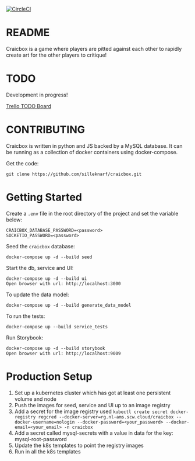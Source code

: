 [![CircleCI](https://circleci.com/gh/silleknarf/craicbox.svg?style=shield)](https://circleci.com/gh/silleknarf/craicbox)

README
======

Craicbox is a game where players are pitted against each other to rapidly create art for the other players to critique!

TODO
====

Development in progress!

[Trello TODO Board](https://trello.com/b/xC2SMsIk/craicbox)

CONTRIBUTING
============

Craicbox is written in python and JS backed by a MySQL database. It can be running as a collection of docker containers using docker-compose.

Get the code:

    git clone https://github.com/silleknarf/craicbox.git

Getting Started
===============

Create a `.env` file in the root directory of the project and set the variable below:

    CRAICBOX_DATABASE_PASSWORD=<password>
    SOCKETIO_PASSWORD=<password>

Seed the `craicbox` database:

    docker-compose up -d --build seed

Start the db, service and UI:

    docker-compose up -d --build ui
    Open browser with url: http://localhost:3000

To update the data model:

    docker-compose up -d --build generate_data_model

To run the tests:

    docker-compose up --build service_tests

Run Storybook:

    docker-compose up -d --build storybook
    Open browser with url: http://localhost:9009

Production Setup
================

1. Set up a kubernetes cluster which has got at least one persistent volume and node
1. Push the images for seed, service and UI up to an image registry
1. Add a secret for the image registry used
    `kubectl create secret docker-registry regcred --docker-server=rg.nl-ams.scw.cloud/craicbox --docker-username=nologin --docker-password=<your_password> --docker-email=<your_email> -n craicbox`
1. Add a secret called mysql-secrets with a value in data for the key: mysql-root-password
1. Update the k8s templates to point the registry images
1. Run in all the k8s templates
